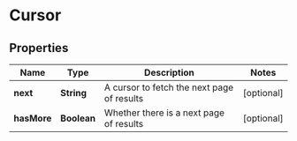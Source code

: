 # Cursor

## Properties
Name | Type | Description | Notes
------------ | ------------- | ------------- | -------------
**next** | **String** | A cursor to fetch the next page of results |  [optional]
**hasMore** | **Boolean** | Whether there is a next page of results |  [optional]
